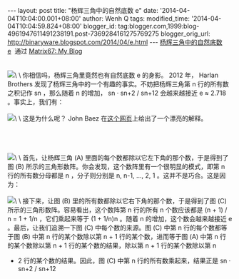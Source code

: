 --- layout: post title: "杨辉三角中的自然底数 e" date:
'2014-04-04T10:04:00.001+08:00' author: Wenh Q tags: modified\_time:
'2014-04-04T10:04:59.824+08:00' blogger\_id:
tag:blogger.com,1999:blog-4961947611491238191.post-7369284161275769275
blogger\_orig\_url: http://binaryware.blogspot.com/2014/04/e.html ---
[杨辉三角中的自然底数
e](http://www.matrix67.com/blog/archives/5881)  通过 [Matrix67: My
Blog](http://www.matrix67.com/blog)\
\
\
![](https://images-blogger-opensocial.googleusercontent.com/gadgets/proxy?url=http%3A%2F%2Fwww.matrix67.com%2Fblogimage_2014%2F201404031.png&container=blogger&gadget=a&rewriteMime=image%2F*)\
\
你相信吗，杨辉三角里竟然也有自然底数 e 的身影。 2012 年， Harlan
Brothers 发现了杨辉三角中的一个有趣的事实。不妨把杨辉三角第 n
行的所有数之积记作 sn ，那么随着 n 的增加， sn · sn+2 / sn+12
会越来越接近 e ≈ 2.718 。事实上，我们有：\
\
![](https://images-blogger-opensocial.googleusercontent.com/gadgets/proxy?url=http%3A%2F%2Fwww.matrix67.com%2Fblogimage_2014%2F201404032.png&container=blogger&gadget=a&rewriteMime=image%2F*)\
\
这是为什么呢？ John Baez
在[这个网页](http://johncarlosbaez.wordpress.com/2014/02/12/triangular-numbers/)上给出了一个漂亮的解释。\
\
\
 \
\
![](https://images-blogger-opensocial.googleusercontent.com/gadgets/proxy?url=http%3A%2F%2Fwww.matrix67.com%2Fblogimage_2014%2F201404033.png&container=blogger&gadget=a&rewriteMime=image%2F*)\
\
首先，让杨辉三角 (A) 里面的每个数都除以它左下角的那个数，于是得到了图
(B) 所示的三角形数阵。你会发现，这个数阵里有一个很明显的模式，即第 n
行的所有数分母都是 n ，分子则分别是 n, n-1, …, 2, 1
。这并不是巧合。这是因为：\
\
![](https://images-blogger-opensocial.googleusercontent.com/gadgets/proxy?url=http%3A%2F%2Fwww.matrix67.com%2Fblogimage_2014%2F201404034.png&container=blogger&gadget=a&rewriteMime=image%2F*)\
\
接下来，让图 (B) 里的所有数都除以它右下角的那个数，于是得到了图 (C)
所示的三角形数阵。容易看出，这个数阵第 n 行的所有 n 个数应该都是 (n + 1)
/ n = 1 + 1/n ，它们乘起来等于 (1 + 1/n)n 。随着 n
的增加，这个数会越来越接近 e 。最后，让我们追溯一下图 (C)
中每个数的来源。图 (C) 中第 n 行的每个数都等于图 (B) 中第 n
行的某个数除以第 n + 1 行的某个数，进而等于图 (A) 中第 n
行的某个数除以第 n + 1 行的某个数的结果，除以第 n + 1 行的某个数除以第 n
+ 2 行的某个数的结果。因此，图 (C) 中第 n 行的所有数乘起来，结果正是 sn
· sn+2 / sn+12
